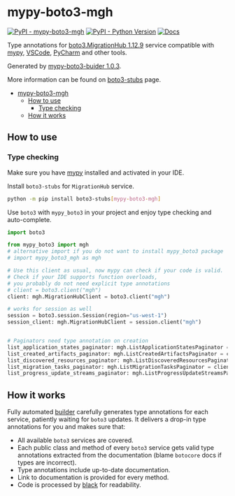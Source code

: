 # mypy-boto3-mgh

[![PyPI - mypy-boto3-mgh](https://img.shields.io/pypi/v/mypy-boto3-mgh.svg?color=blue)](https://pypi.org/project/mypy-boto3-mgh)
[![PyPI - Python Version](https://img.shields.io/pypi/pyversions/mypy-boto3-mgh.svg?color=blue)](https://pypi.org/project/mypy-boto3-mgh)
[![Docs](https://img.shields.io/readthedocs/mypy-boto3-builder.svg?color=blue)](https://mypy-boto3-builder.readthedocs.io/)

Type annotations for
[boto3.MigrationHub 1.12.9](https://boto3.amazonaws.com/v1/documentation/api/1.12.9/reference/services/mgh.html#MigrationHub) service
compatible with [mypy](https://github.com/python/mypy), [VSCode](https://code.visualstudio.com/),
[PyCharm](https://www.jetbrains.com/pycharm/) and other tools.

Generated by [mypy-boto3-buider 1.0.3](https://github.com/vemel/mypy_boto3_builder).

More information can be found on [boto3-stubs](https://pypi.org/project/boto3-stubs/) page.

- [mypy-boto3-mgh](#mypy-boto3-mgh)
  - [How to use](#how-to-use)
    - [Type checking](#type-checking)
  - [How it works](#how-it-works)

## How to use

### Type checking

Make sure you have [mypy](https://github.com/python/mypy) installed and activated in your IDE.

Install `boto3-stubs` for `MigrationHub` service.

```bash
python -m pip install boto3-stubs[mypy-boto3-mgh]
```

Use `boto3` with `mypy_boto3` in your project and enjoy type checking and auto-complete.

```python
import boto3

from mypy_boto3 import mgh
# alternative import if you do not want to install mypy_boto3 package
# import mypy_boto3_mgh as mgh

# Use this client as usual, now mypy can check if your code is valid.
# Check if your IDE supports function overloads,
# you probably do not need explicit type annotations
# client = boto3.client("mgh")
client: mgh.MigrationHubClient = boto3.client("mgh")

# works for session as well
session = boto3.session.Session(region="us-west-1")
session_client: mgh.MigrationHubClient = session.client("mgh")


# Paginators need type annotation on creation
list_application_states_paginator: mgh.ListApplicationStatesPaginator = client.get_paginator("list_application_states")
list_created_artifacts_paginator: mgh.ListCreatedArtifactsPaginator = client.get_paginator("list_created_artifacts")
list_discovered_resources_paginator: mgh.ListDiscoveredResourcesPaginator = client.get_paginator("list_discovered_resources")
list_migration_tasks_paginator: mgh.ListMigrationTasksPaginator = client.get_paginator("list_migration_tasks")
list_progress_update_streams_paginator: mgh.ListProgressUpdateStreamsPaginator = client.get_paginator("list_progress_update_streams")
```

## How it works

Fully automated [builder](https://github.com/vemel/mypy_boto3_builder) carefully generates
type annotations for each service, patiently waiting for `boto3` updates. It delivers
a drop-in type annotations for you and makes sure that:

- All available `boto3` services are covered.
- Each public class and method of every `boto3` service gets valid type annotations
  extracted from the documentation (blame `botocore` docs if types are incorrect).
- Type annotations include up-to-date documentation.
- Link to documentation is provided for every method.
- Code is processed by [black](https://github.com/psf/black) for readability.